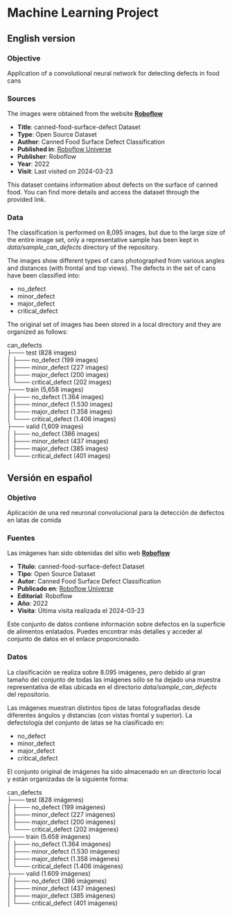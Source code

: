 # Machine Learning Project

## English version

### Objective
Application of a convolutional neural network for detecting defects in food cans

### Sources
The images were obtained from the website [**Roboflow**](https://roboflow.com/)

- **Title**: canned-food-surface-defect Dataset
- **Type**: Open Source Dataset
- **Author**: Canned Food Surface Defect Classification
- **Published in**: [Roboflow Universe](https://universe.roboflow.com/canned-food-surface-defect-classification/canned-food-surface-defect)
- **Publisher**: Roboflow
- **Year**: 2022
- **Visit**: Last visited on 2024-03-23

This dataset contains information about defects on the surface of canned food. You can find more details and access the dataset through the provided link.

### Data
The classification is performed on 8,095 images, but due to the large size of the entire image set, only a representative sample has been kept in *data/sample_can_defects* directory of the repository.

The images show different types of cans photographed from various angles and distances (with frontal and top views). The defects in the set of cans have been classified into:
- no_defect
- minor_defect
- major_defect
- critical_defect 

The original set of images has been stored in a local directory and they are organized as follows:

can_defects<br>
├─── test (828 images)<br>
│   ├─── no_defect (199 images)<br>
│   ├─── minor_defect (227 images)<br>
│   ├─── major_defect (200 images)<br>
│   └─── critical_defect (202 images)<br>
├─── train (5,658 images)<br>
│   ├─── no_defect (1.364 images)<br>
│   ├─── minor_defect (1.530 images)<br>
│   ├─── major_defect (1.358 images)<br>
│   └─── critical_defect (1.406 images)<br>
├─── valid (1,609 images)<br>
│   ├─── no_defect (386 images)<br>
│   ├─── minor_defect (437 images)<br>
│   ├─── major_defect (385 images)<br>
│   └─── critical_defect (401 images)<br>

## Versión en español

### Objetivo
Aplicación de una red neuronal convolucional para la detección de defectos en latas de comida

### Fuentes
Las imágenes han sido obtenidas del sitio web [**Roboflow**](https://roboflow.com/)

- **Título**: canned-food-surface-defect Dataset
- **Tipo**: Open Source Dataset
- **Autor**: Canned Food Surface Defect Classification
- **Publicado en**: [Roboflow Universe](https://universe.roboflow.com/canned-food-surface-defect-classification/canned-food-surface-defect)
- **Editorial**: Roboflow
- **Año**: 2022
- **Visita**: Última visita realizada el 2024-03-23

Este conjunto de datos contiene información sobre defectos en la superficie de alimentos enlatados. Puedes encontrar más detalles y acceder al conjunto de datos en el enlace proporcionado.

### Datos
La clasificación se realiza sobre 8.095 imágenes, pero debido al gran tamaño del conjunto de todas las imágenes sólo se ha dejado una muestra representativa de ellas ubicada en el directorio *data/sample_can_defects* del repositorio.

Las imágenes muestran distintos tipos de latas fotografiadas desde diferentes ángulos y distancias (con vistas frontal y superior). La defectología del conjunto de latas se ha clasificado en:
- no_defect
- minor_defect
- major_defect
- critical_defect 

El conjunto original de imágenes ha sido almacenado en un directorio local y están organizadas de la siguiente forma:

can_defects<br>
├─── test (828 imágenes)<br>
│   ├─── no_defect (199 imágenes)<br>
│   ├─── minor_defect (227 imágenes)<br>
│   ├─── major_defect (200 imágenes)<br>
│   └─── critical_defect (202 imágenes)<br>
├─── train (5.658 imágenes)<br>
│   ├─── no_defect (1.364 imágenes)<br>
│   ├─── minor_defect (1.530 imágenes)<br>
│   ├─── major_defect (1.358 imágenes)<br>
│   └─── critical_defect (1.406 imágenes)<br>
├─── valid (1.609 imágenes)<br>
│   ├─── no_defect (386 imágenes)<br>
│   ├─── minor_defect (437 imágenes)<br>
│   ├─── major_defect (385 imágenes)<br>
│   └─── critical_defect (401 imágenes)<br>
